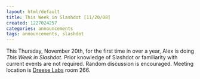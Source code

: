 ```yaml
---
layout: html/default
title: This Week in Slashdot [11/20/08]
created: 1227024257
categories: announcements
tags: announcements, slashdot
---
```

This Thursday, November 20th, for the first time in over a year, Alex is doing _This Week in Slashdot_. Prior knowledge of Slashdot or familiarity with current events are not required. Random discussion is encouraged. Meeting location is [Dreese Labs](http://www.osu.edu/map/building.php?building=279) room 266.
